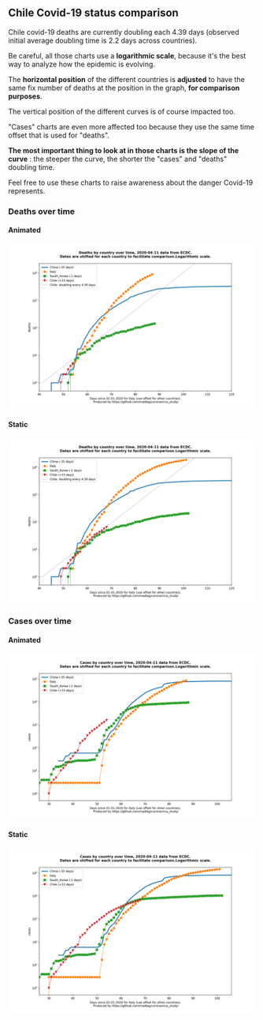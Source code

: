 ## Chile Covid-19 status comparison 

Chile covid-19 deaths are currently doubling each 4.39 days (observed initial average doubling time is 2.2 days across countries).



Be careful, all those charts use a **logarithmic scale**, because it's the best way to analyze how the epidemic is evolving.
 
The **horizontal position** of the different countries is **adjusted** to have the same fix number of deaths at the position in the graph, **for comparison purposes**.

The vertical position of the different curves is of course impacted too.

"Cases" charts are even more affected too because they use the same time offset that is used for "deaths".

**The most important thing to look at in those charts is the slope of the curve** : the steeper the curve, the shorter the "cases" and "deaths" doubling time.

Feel free to use these charts to raise awareness about the danger Covid-19 represents. 


 
### Deaths over time
 
#### Animated
![Chile covid-19 deaths animated chart](https://raw.githubusercontent.com/madlag/coronavirus_study/master/notebooks/graphs/2020-04-11/countries/Chile/2020-04-11_Chile_deaths.gif "Chile covid-19 deaths animated chart")   
 
#### Static
![Chile covid-19 deaths static chart](https://raw.githubusercontent.com/madlag/coronavirus_study/master/notebooks/graphs/2020-04-11/countries/Chile/2020-04-11_Chile_deaths.png "Chile covid-19 deaths static chart")   

 
### Cases over time
 
#### Animated
![Chile covid-19 cases animated chart](https://raw.githubusercontent.com/madlag/coronavirus_study/master/notebooks/graphs/2020-04-11/countries/Chile/2020-04-11_Chile_cases.gif "Chile covid-19 cases animated chart")   
 
#### Static
![Chile covid-19 cases static chart](https://raw.githubusercontent.com/madlag/coronavirus_study/master/notebooks/graphs/2020-04-11/countries/Chile/2020-04-11_Chile_cases.png "Chile covid-19 cases static chart")   

